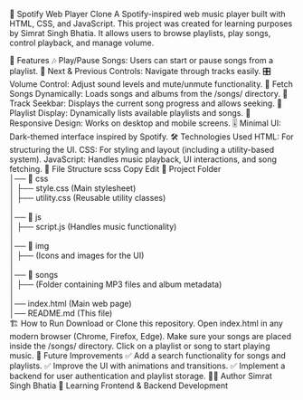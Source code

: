 🎵 Spotify Web Player Clone
A Spotify-inspired web music player built with HTML, CSS, and JavaScript. This project was created for learning purposes by Simrat Singh Bhatia. It allows users to browse playlists, play songs, control playback, and manage volume.

🚀 Features
🎶 Play/Pause Songs: Users can start or pause songs from a playlist.
🔄 Next & Previous Controls: Navigate through tracks easily.
🎛️ Volume Control: Adjust sound levels and mute/unmute functionality.
📂 Fetch Songs Dynamically: Loads songs and albums from the /songs/ directory.
📜 Track Seekbar: Displays the current song progress and allows seeking.
📑 Playlist Display: Dynamically lists available playlists and songs.
🔲 Responsive Design: Works on desktop and mobile screens.
🎚️ Minimal UI: Dark-themed interface inspired by Spotify.
🛠️ Technologies Used
HTML: For structuring the UI.
CSS: For styling and layout (including a utility-based system).
JavaScript: Handles music playback, UI interactions, and song fetching.
📂 File Structure
scss
Copy
Edit
📁 Project Folder  
│── 📁 css  
│   ├── style.css (Main stylesheet)  
│   ├── utility.css (Reusable utility classes)  
│  
│── 📁 js  
│   ├── script.js (Handles music functionality)  
│  
│── 📁 img  
│   ├── (Icons and images for the UI)  
│  
│── 📁 songs  
│   ├── (Folder containing MP3 files and album metadata)  
│  
│── index.html (Main web page)  
│── README.md (This file)  
🏗️ How to Run
Download or Clone this repository.
Open index.html in any modern browser (Chrome, Firefox, Edge).
Make sure your songs are placed inside the /songs/ directory.
Click on a playlist or song to start playing music.
📌 Future Improvements
✅ Add a search functionality for songs and playlists.
✅ Improve the UI with animations and transitions.
✅ Implement a backend for user authentication and playlist storage.
👨‍💻 Author
Simrat Singh Bhatia
🚀 Learning Frontend & Backend Development

